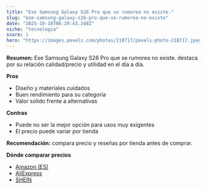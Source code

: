 ```yaml
---
title: "Ese Samsung Galaxy S26 Pro que se rumorea no existe."
slug: "ese-samsung-galaxy-s26-pro-que-se-rumorea-no-existe"
date: "2025-10-18T06:29:43.248Z"
niche: "tecnologia"
score: 1
hero: "https://images.pexels.com/photos/218717/pexels-photo-218717.jpeg?auto=compress&cs=tinysrgb&fit=crop&h=627&w=1200&auto=compress&cs=tinysrgb&w=1200&h=675&fit=crop"
---
```


**Resumen:** Ese Samsung Galaxy S26 Pro que se rumorea no existe. destaca por su relación calidad/precio y utilidad en el día a día.

**Pros**
- Diseño y materiales cuidados
- Buen rendimiento para su categoría
- Valor sólido frente a alternativas

**Contras**
- Puede no ser la mejor opción para usos muy exigentes
- El precio puede variar por tienda

**Recomendación:** compara precio y reseñas por tienda antes de comprar.

**Dónde comparar precios**
- [Amazon (ES)](https://www.amazon.es/s?k=Ese%20Samsung%20Galaxy%20S26%20Pro%20que%20se%20rumorea%20no%20existe.&tag=teknovashop25-21)
- [AliExpress](https://www.aliexpress.com/wholesale?SearchText=Ese%20Samsung%20Galaxy%20S26%20Pro%20que%20se%20rumorea%20no%20existe.)
- [SHEIN](https://www.shein.com/pdsearch/Ese%20Samsung%20Galaxy%20S26%20Pro%20que%20se%20rumorea%20no%20existe.)